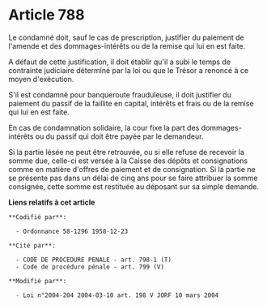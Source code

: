 # Article 788

Le condamné doit, sauf le cas de prescription, justifier du paiement de l'amende et des dommages-intérêts ou de la remise qui
lui en est faite.

A défaut de cette justification, il doit établir qu'il a subi le temps de contrainte judiciaire déterminé par la loi ou que
le Trésor a renoncé à ce moyen d'exécution.

S'il est condamné pour banqueroute frauduleuse, il doit justifier du paiement du passif de la faillite en capital, intérêts
et frais ou de la remise qui lui en est faite.

En cas de condamnation solidaire, la cour fixe la part des dommages-intérêts ou du passif qui doit être payée par le
demandeur.

Si la partie lésée ne peut être retrouvée, ou si elle refuse de recevoir la somme due, celle-ci est versée à la Caisse des
dépôts et consignations comme en matière d'offres de paiement et de consignation. Si la partie ne se présente pas dans un
délai de cinq ans pour se faire attribuer la somme consignée, cette somme est restituée au déposant sur sa simple demande.

**Liens relatifs à cet article**

	**Codifié par**:

	  - Ordonnance 58-1296 1958-12-23

	**Cité par**:

	  - CODE DE PROCEDURE PENALE - art. 798-1 (T)
	  - Code de procédure pénale - art. 799 (V)

	**Modifié par**:

	  - Loi n°2004-204 2004-03-10 art. 198 V JORF 10 mars 2004
